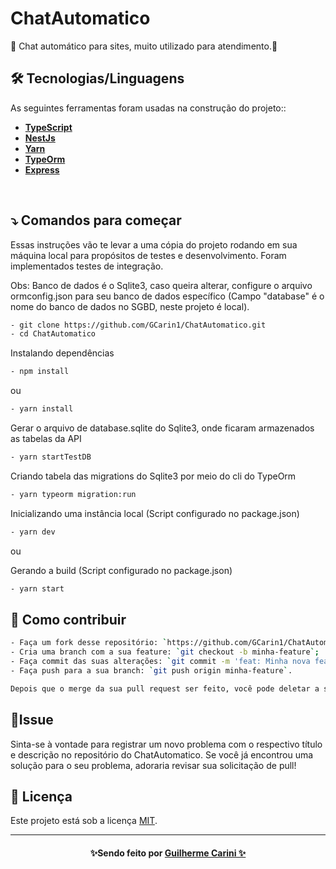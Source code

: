 # ChatAutomatico
🚀 Chat automático para sites, muito utilizado para atendimento.🚀 
## 🛠 Tecnologias/Linguagens

As seguintes ferramentas foram usadas na construção do projeto::


-  **[TypeScript](https://golang.org)**
-  **[NestJs](https://nestjs.com)**
-  **[Yarn](https://yarnpkg.com)**
-  **[TypeOrm](https://typeorm.io/#/)**
-  **[Express](https://expressjs.com/pt-br/)**



<br/>

## ⤵ Comandos para começar

Essas instruções vão te levar a uma cópia do projeto rodando em sua máquina local para propósitos de testes e desenvolvimento. Foram implementados testes de integração.

Obs: Banco de dados é o Sqlite3, caso queira alterar, configure o arquivo ormconfig.json para seu banco de dados específico (Campo "database" é o nome do banco de dados no SGBD, neste projeto é local).

```bash
- git clone https://github.com/GCarin1/ChatAutomatico.git
- cd ChatAutomatico
```

Instalando dependências

```bash
- npm install
```

ou

```bash
- yarn install
```

Gerar o arquivo de database.sqlite do Sqlite3, onde ficaram armazenados as tabelas da API

```bash
- yarn startTestDB
```

Criando tabela das migrations do Sqlite3 por meio do cli do TypeOrm

```bash
- yarn typeorm migration:run
```

Inicializando uma instância local (Script configurado no package.json)

```bash
- yarn dev
```

ou

Gerando a build (Script configurado no package.json)
```bash
- yarn start
```




## 🤔 Como contribuir

```bash
- Faça um fork desse repositório: `https://github.com/GCarin1/ChatAutomatico.git`;
- Cria uma branch com a sua feature: `git checkout -b minha-feature`;
- Faça commit das suas alterações: `git commit -m 'feat: Minha nova feature'`; 
- Faça push para a sua branch: `git push origin minha-feature`.

Depois que o merge da sua pull request ser feito, você pode deletar a sua branch. 
```
## 🐛Issue
Sinta-se à vontade para registrar um novo problema com o respectivo título e descrição no repositório do ChatAutomatico. Se você já encontrou uma solução para o seu problema, adoraria revisar sua solicitação de pull!


## 📝 Licença

Este projeto está sob a licença [MIT](./LICENSE).

---
<h4 align=center>✨Sendo feito por <a href="https://www.linkedin.com/in/guilherme-carini/">Guilherme Carini ✨</a></a></h4>
